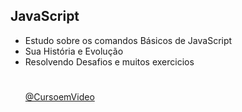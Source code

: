 ## JavaScript
- Estudo sobre os comandos Básicos de JavaScript
- Sua História e Evolução
- Resolvendo Desafios e muitos exercicios
  #
  [@CursoemVideo](https://www.cursoemvideo.com)
